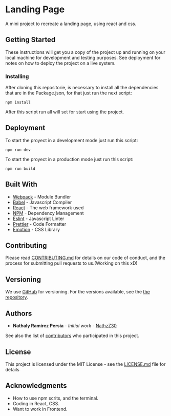 # Landing Page

A mini project to recreate a landing page, using react and css.

## Getting Started

These instructions will get you a copy of the project up and running on your local machine for development and testing purposes. See deployment for notes on how to deploy the project on a live system.

### Installing

After cloning this repositorie, is necessary to install all the dependencies that are in the Package.json, for that just run the next script:

```
npm install
```

After this script run all will set for start using the project.


## Deployment

To start the proyect in a development mode just run this script:

```
npm run dev
```

To start the proyect in a production mode just run this script:

```
npm run build
```

## Built With

* [Webpack](https://webpack.js.org/) - Module Bundler
* [Babel](https://babeljs.io/) - Javascript Compiler
* [React](https://reactjs.org/) - The web framework used
* [NPM](https://www.npmjs.com/) - Dependency Management
* [Eslint](https://eslint.org/) - Javascript Linter
* [Prettier](https://prettier.io/) - Code Formatter
* [Emotion](https://emotion.sh/docs/introduction/) - CSS Library

## Contributing

Please read [CONTRIBUTING.md](https://gist.github.com/nathzz30/landing-page-francis) for details on our code of conduct, and the process for submitting pull requests to us.(Working on this xD)

## Versioning

We use [GitHub](http:/github.com/) for versioning. For the versions available, see the [the repository](https://github.com/nathzz30/landing-page-francis). 

## Authors

* **Nathaly Ramirez Persia** - *Initial work* - [NathzZ30](https://github.com/nathzz30)

See also the list of [contributors](https://github.com/nathzz30/landing-page-francis/contributors) who participated in this project.

## License

This project is licensed under the MIT License - see the [LICENSE.md](LICENSE.md) file for details

## Acknowledgments

* How to use npm scrits, and the terminal.
* Coding in React, CSS.
* Want to work in Frontend.

